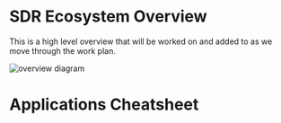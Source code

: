 # SDR Ecosystem Overview

This is a high level overview that will be worked on and added to as we move through the work plan.

![overview diagram](https://docs.google.com/drawings/d/1k48QLuNwv9YwWC3eWwvKjVI7gFMPnTJKhwyMve4ER0E/pub?w=1440&h=1080)

# Applications Cheatsheet
